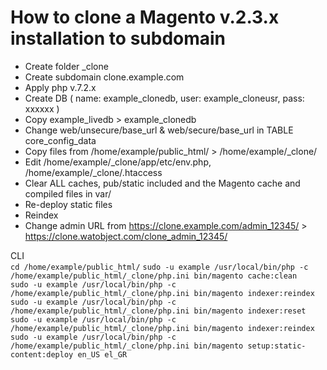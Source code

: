 # How to clone a Magento v.2.3.x installation to subdomain

- Create folder _clone
- Create subdomain clone.example.com
- Apply php v.7.2.x
- Create DB ( name: example_clonedb, user: example_cloneusr, pass: xxxxxx )
- Copy example_livedb > example_clonedb
- Change web/unsecure/base_url & web/secure/base_url in TABLE core_config_data
- Copy files from /home/example/public_html/ > /home/example/_clone/
- Edit /home/example/_clone/app/etc/env.php, /home/example/_clone/.htaccess
- Clear ALL caches, pub/static included and the Magento cache and compiled files in var/
- Re-deploy static files
- Reindex
- Change admin URL from https://clone.example.com/admin_12345/ > https://clone.watobject.com/clone_admin_12345/

CLI  
`cd /home/example/public_html/`
`sudo -u example /usr/local/bin/php -c /home/example/public_html/_clone/php.ini bin/magento cache:clean`  
`sudo -u example /usr/local/bin/php -c /home/example/public_html/_clone/php.ini bin/magento indexer:reindex`  
`sudo -u example /usr/local/bin/php -c /home/example/public_html/_clone/php.ini bin/magento indexer:reset`  
`sudo -u example /usr/local/bin/php -c /home/example/public_html/_clone/php.ini bin/magento indexer:reindex`  
`sudo -u example /usr/local/bin/php -c /home/example/public_html/_clone/php.ini bin/magento setup:static-content:deploy en_US el_GR`  
